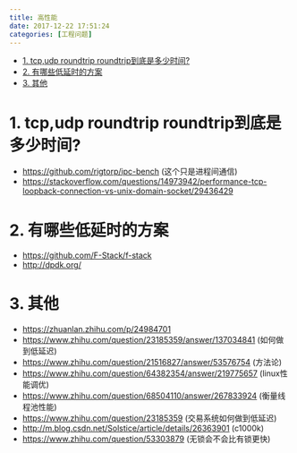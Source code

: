 ```yaml
---
title: 高性能
date: 2017-12-22 17:51:24
categories: [工程问题]
---
```


<!-- TOC -->

- [1. tcp,udp roundtrip roundtrip到底是多少时间?](#1-tcpudp-roundtrip-roundtrip到底是多少时间)
- [2. 有哪些低延时的方案](#2-有哪些低延时的方案)
- [3. 其他](#3-其他)

<!-- /TOC -->

<a id="markdown-1-tcpudp-roundtrip-roundtrip到底是多少时间" name="1-tcpudp-roundtrip-roundtrip到底是多少时间"></a>
# 1. tcp,udp roundtrip roundtrip到底是多少时间?

* https://github.com/rigtorp/ipc-bench (这个只是进程间通信)
* https://stackoverflow.com/questions/14973942/performance-tcp-loopback-connection-vs-unix-domain-socket/29436429

<a id="markdown-2-有哪些低延时的方案" name="2-有哪些低延时的方案"></a>
# 2. 有哪些低延时的方案

* https://github.com/F-Stack/f-stack
* http://dpdk.org/


<a id="markdown-3-其他" name="3-其他"></a>
# 3. 其他

* https://zhuanlan.zhihu.com/p/24984701
* https://www.zhihu.com/question/23185359/answer/137034841 (如何做到低延迟)
* https://www.zhihu.com/question/21516827/answer/53576754 (方法论)
* https://www.zhihu.com/question/64382354/answer/219775657 (linux性能调优)
* https://www.zhihu.com/question/68504110/answer/267833924 (衡量线程池性能)
* https://www.zhihu.com/question/23185359 (交易系统如何做到低延迟)
* http://m.blog.csdn.net/Solstice/article/details/26363901 (c1000k)
* https://www.zhihu.com/question/53303879 (无锁会不会比有锁更快)